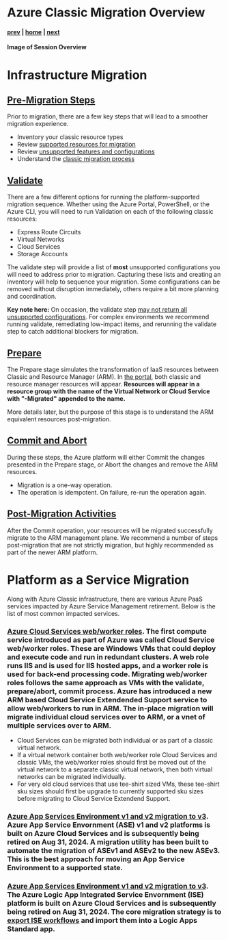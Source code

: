 # Azure Classic Migration Overview

#### [prev](./readme.md) | [home](./readme.md)  | [next](./premigration.md)

**Image of Session Overview**
# Infrastructure Migration

## [Pre-Migration Steps](./premigration.md)
Prior to migration, there are a few key steps that will lead to a smoother migration experience.
- Inventory your classic resource types
- Review [supported resources for migration](https://learn.microsoft.com/en-us/azure/virtual-machines/migration-classic-resource-manager-overview#supported-resources-for-migration)
- Review [unsupported features and configurations](https://learn.microsoft.com/en-us/azure/virtual-machines/migration-classic-resource-manager-overview#unsupported-features-and-configurations)
- Understand the [classic migration process](https://learn.microsoft.com/en-us/azure/virtual-machines/migration-classic-resource-manager-deep-dive)

## [Validate](./validate.md)
There are a few different options for running the platform-supported migration sequence. Whether using the Azure Portal, PowerShell, or the Azure CLI, you will need to run Validation on each of the following classic resources:
- Express Route Circuits 
- Virtual Networks
- Cloud Services
- Storage Accounts

The validate step will provide a list of **most** unsupported configurations you will need to address prior to migration. Capturing these lists and creating an inventory will help to sequence your migration. Some configurations can be removed without disruption immediately, others require a bit more planning and coordination.

**Key note here:** On occasion, the validate step [may not return all unsupported configurations](https://learn.microsoft.com/en-us/azure/virtual-machines/migration-classic-resource-manager-deep-dive#checks-not-done-in-the-validate-operation). For complex environments we recommend running validate, remediating low-impact items, and rerunning the validate step to catch additional blockers for migration.

## [Prepare](./prepare.md)
The Prepare stage simulates the transformation of IaaS resources between Classic and Resource Manager (ARM). In [the portal](https://learn.microsoft.com/en-us/azure/virtual-machines/migration-classic-resource-manager-deep-dive#prepare), both classic and resource manager resources will appear. **Resources will appear in a resource group with the name of the Virtual Network or Cloud Service with "-Migrated" appended to the name.**

More details later, but the purpose of this stage is to understand the ARM equivalent resources post-migration.

## [Commit and Abort](./migrate.md)
During these steps, the Azure platform will either Commit the changes presented in the Prepare stage, or Abort the changes and remove the ARM resources. 
- Migration is a one-way operation.
- The operation is idempotent. On failure, re-run the operation again. 

## [Post-Migration Activities](./postmigration.md)
After the Commit operation, your resources will be migrated successfully migrate to the ARM management plane. We recommend a number of steps post-migration that are not strictly migration, but highly recommended as part of the newer ARM platform. 

# Platform as a Service Migration
Along with Azure Classic infrastructure, there are various Azure PaaS services impacted by Azure Service Management retirement. Below is the list of most common impacted services.

### [Azure Cloud Services web/worker roles](https://learn.microsoft.com/en-us/azure/cloud-services-extended-support/in-place-migration-overview). The first compute service introduced as part of Azure was called Cloud Service web/worker roles. These are Windows VMs that could deploy and execute code and run in redundant clusters. A web role runs IIS and is used for IIS hosted apps, and a worker role is used for back-end processing code. Migrating web/worker roles follows the same approach as VMs with the validate, prepare/abort, commit process. Azure has introduced a new ARM based Cloud Service Extendended Support service to allow web/workers to run in ARM. The in-place migration will migrate individual cloud services over to ARM, or a vnet of multiple services over to ARM. 
- Cloud Services can be migrated both individual or as part of a classic virtual network.
- If a virtual network container both web/worker role Cloud Services and classic VMs, the web/worker roles should first be moved out of the virtual network to a separate classic virtual network, then both virtual networks can be migrated individually.
- For very old cloud services that use tee-shirt sized VMs, these tee-shirt sku sizes should first be upgrade to currently supported sku sizes before migrating to Cloud Service Extendend Support. 
### [Azure App Services Environment v1 and v2 migration to v3](https://learn.microsoft.com/en-us/azure/app-service/environment/migrate). Azure App Service Envornment (ASE) v1 and v2 platforms is built on Azure Cloud Services and is subsequently being retired on Aug 31, 2024. A migration utility has been built to automate the migration of ASEv1 and ASEv2 to the new ASEv3. This is the best approach for moving an App Service Environment to a supported state. 
### [Azure App Services Environment v1 and v2 migration to v3](https://learn.microsoft.com/en-us/azure/logic-apps/ise-manage-integration-service-environment). The Azure Logic App Integrated Service Envornment (ISE) platform is built on Azure Cloud Services and is subsequently being retired on Aug 31, 2024. The core migration strategy is to [export ISE workflows](https://learn.microsoft.com/en-us/azure/logic-apps/export-from-ise-to-standard-logic-app) and import them into a Logic Apps Standard app. 